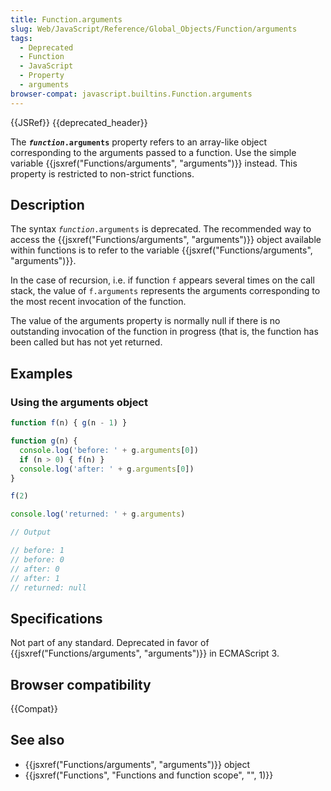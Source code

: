 ```yaml
---
title: Function.arguments
slug: Web/JavaScript/Reference/Global_Objects/Function/arguments
tags:
  - Deprecated
  - Function
  - JavaScript
  - Property
  - arguments
browser-compat: javascript.builtins.Function.arguments
---
```

{{JSRef}} {{deprecated_header}}

The <code><strong><em>function</em>.arguments</strong></code> property refers to
an array-like object corresponding to the arguments passed to a function. Use
the simple variable {{jsxref("Functions/arguments", "arguments")}}
instead. This property is restricted to non-strict functions.

## Description

The syntax <code><em>function</em>.arguments</code> is deprecated. The
recommended way to access the
{{jsxref("Functions/arguments", "arguments")}} object available
within functions is to refer to the variable
{{jsxref("Functions/arguments", "arguments")}}.

In the case of recursion, i.e. if function `f` appears several times on the call
stack, the value of `f.arguments` represents the arguments corresponding to the
most recent invocation of the function.

The value of the arguments property is normally null if there is no outstanding
invocation of the function in progress (that is, the function has been called
but has not yet returned.

## Examples

### Using the arguments object

```js
function f(n) { g(n - 1) }

function g(n) {
  console.log('before: ' + g.arguments[0])
  if (n > 0) { f(n) }
  console.log('after: ' + g.arguments[0])
}

f(2)

console.log('returned: ' + g.arguments)

// Output

// before: 1
// before: 0
// after: 0
// after: 1
// returned: null
```

## Specifications

Not part of any standard. Deprecated in favor of
{{jsxref("Functions/arguments", "arguments")}} in ECMAScript 3.

## Browser compatibility

{{Compat}}

## See also

*   {{jsxref("Functions/arguments", "arguments")}} object
*   {{jsxref("Functions", "Functions and function scope", "", 1)}}
